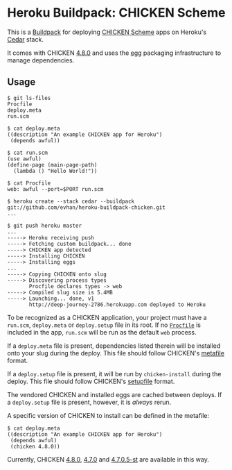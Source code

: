 # Heroku Buildpack: CHICKEN Scheme

This is a [Buildpack][] for deploying [CHICKEN Scheme][chicken] apps
on Heroku's [Cedar][] stack.

It comes with CHICKEN [4.8.0][releases] and uses the [egg][] packaging
infrastructure to manage dependencies.

## Usage

    $ git ls-files
    Procfile
    deploy.meta
    run.scm

    $ cat deploy.meta
    ((description "An example CHICKEN app for Heroku")
     (depends awful))

    $ cat run.scm
    (use awful)
    (define-page (main-page-path)
      (lambda () "Hello World!"))

    $ cat Procfile
    web: awful --port=$PORT run.scm

    $ heroku create --stack cedar --buildpack git://github.com/evhan/heroku-buildpack-chicken.git
    ...

    $ git push heroku master
    ...
    -----> Heroku receiving push
    -----> Fetching custom buildpack... done
    -----> CHICKEN app detected
    -----> Installing CHICKEN
    -----> Installing eggs
    ...
    -----> Copying CHICKEN onto slug
    -----> Discovering process types
           Procfile declares types -> web
    -----> Compiled slug size is 5.4MB
    -----> Launching... done, v1
           http://deep-journey-2786.herokuapp.com deployed to Heroku

To be recognized as a CHICKEN application, your project must have a `run.scm`,
`deploy.meta` or `deploy.setup` file in its root. If no [`Procfile`][procfile]
is included in the app, `run.scm` will be run as the default `web` process.

If a `deploy.meta` file is present, dependencies listed therein will be
installed onto your slug during the deploy. This file should follow
CHICKEN's [metafile][] format.

If a `deploy.setup` file is present, it will be run by `chicken-install` during
the deploy. This file should follow CHICKEN's [setupfile][] format.

The vendored CHICKEN and installed eggs are cached between deploys. If a
`deploy.setup` file is present, however, it is *always* rerun.

A specific version of CHICKEN to install can be defined in the metafile:

    $ cat deploy.meta
    ((description "An example CHICKEN app for Heroku")
     (depends awful)
     (chicken 4.8.0))

Currently, CHICKEN [4.8.0][releases], [4.7.0][releases] and [4.7.0.5-st][st]
are available in this way.

[buildpack]: https://devcenter.heroku.com/articles/buildpacks
[chicken]: http://call-cc.org/
[cedar]: https://devcenter.heroku.com/articles/cedar
[releases]: http://code.call-cc.org/releases
[egg]: http://wiki.call-cc.org/eggs
[procfile]: http://devcenter.heroku.com/articles/procfile
[metafile]: http://wiki.call-cc.org/eggs%20tutorial#the-meta-file
[setupfile]: http://wiki.call-cc.org/eggs%20tutorial#the-setup-file
[st]: http://wiki.call-cc.org/stability
